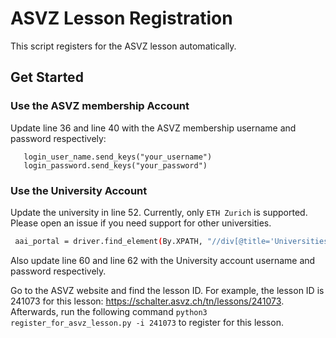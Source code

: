 # ASVZ Lesson Registration
This script registers for the ASVZ lesson automatically.

## Get Started
### Use the ASVZ membership Account
Update line 36 and line 40 with the ASVZ membership username and password respectively:
```
   login_user_name.send_keys("your_username")
   login_password.send_keys("your_password")
```
### Use the University Account
Update the university in line 52. Currently, only `ETH Zurich` is supported. Please open an issue if you need support for other universities.
```bash
 aai_portal = driver.find_element(By.XPATH, "//div[@title='Universities: ETH Zurich']")
```
Also update line 60 and line 62 with the University account username and password respectively.

Go to the ASVZ website and find the lesson ID. For example, the lesson ID is 241073 for this lesson: https://schalter.asvz.ch/tn/lessons/241073.
Afterwards, run the following command
`python3 register_for_asvz_lesson.py -i 241073` to register for this lesson.